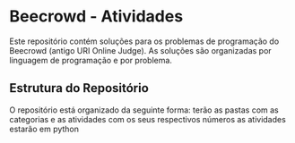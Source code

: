 # Beecrowd - Atividades

Este repositório contém soluções para os problemas de programação do Beecrowd (antigo URI Online Judge). As soluções são organizadas por linguagem de programação e por problema.

## Estrutura do Repositório

O repositório está organizado da seguinte forma:
terão as pastas com as categorias e as atividades com os seus respectivos números 
as atividades estarão em python
